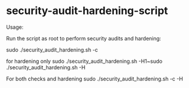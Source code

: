 # security-audit-hardening-script
Usage:

Run the script as root to perform security audits and hardening:

sudo ./security_audit_hardening.sh -c

for hardening only 
sudo ./security_audit_hardening.sh -H1~sudo ./security_audit_hardening.sh -H

For both checks and hardening 
sudo ./security_audit_hardening.sh -c -H
